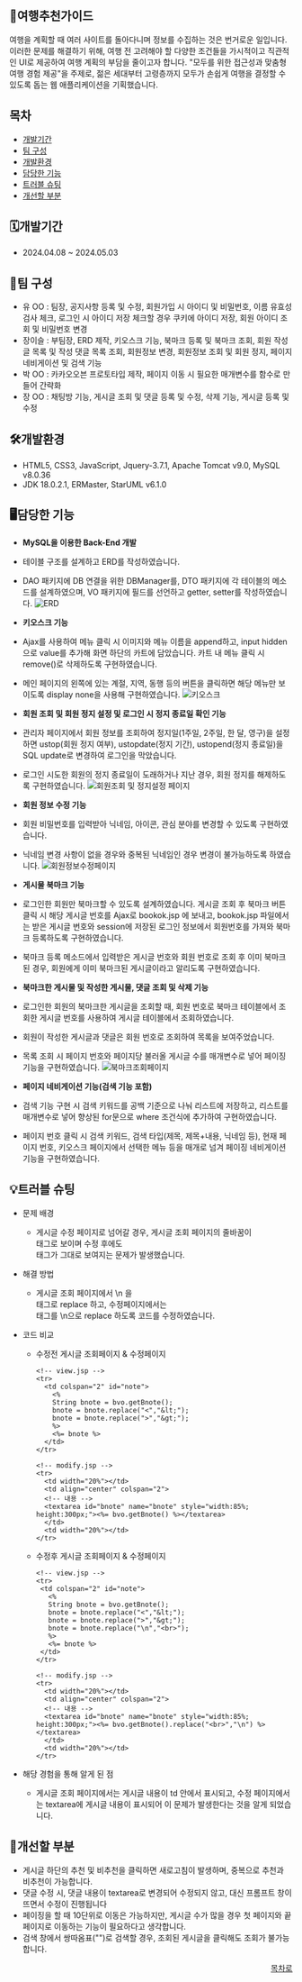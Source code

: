 📖여행추천가이드
-
여행을 계획할 때 여러 사이트를 돌아다니며 정보를 수집하는 것은 번거로운 일입니다. 이러한 문제를 해결하기 위해, 여행 전 고려해야 할 다양한 조건들을 가시적이고 직관적인 UI로 제공하여 여행 계획의 부담을 줄이고자 합니다. "모두를 위한 접근성과 맞춤형 여행 경험 제공"을 주제로, 젊은 세대부터 고령층까지 모두가 손쉽게 여행을 결정할 수 있도록 돕는 웹 애플리케이션을 기획했습니다. 

## 목차
  - [개발기간](#개발기간)
  - [팀 구성](#팀-구성)
  - [개발환경](#개발환경)
  - [담당한 기능](#담당한-기능)
  - [트러블 슈팅](#트러블-슈팅)
  - [개선할 부분](#개선할-부분)

🗓️개발기간 
-
  + 2024.04.08 ~ 2024.05.03

👥팀 구성
-
  + 유 OO : 팀장, 공지사항 등록 및 수정, 회원가입 시 아이디 및 비밀번호, 이름 유효성 검사 체크, 로그인 시 아이디 저장 체크할 경우 쿠키에 아이디 저장, 회원 아이디 조회 및 비밀번호 변경
  + 장이슬 : 부팀장, ERD 제작, 키오스크 기능, 북마크 등록 및 북마크 조회, 회원 작성글 목록 및 작성 댓글 목록 조회, 회원정보 변경, 회원정보 조회 및 회원 정지, 페이지 네비게이션 및 검색 기능
  + 박 OO : 카카오오븐 프로토타입 제작, 페이지 이동 시 필요한 매개변수를 함수로 만들어 간략화
  + 장 OO : 채팅방 기능, 게시글 조회 및 댓글 등록 및 수정, 삭제 기능, 게시글 등록 및 수정

🛠개발환경
-
  + HTML5, CSS3, JavaScript, Jquery-3.7.1, Apache Tomcat v9.0, MySQL v8.0.36
  + JDK 18.0.2.1, ERMaster, StarUML v6.1.0


🖥담당한 기능
-
  - **MySQL을 이용한 Back-End 개발**
  - 테이블 구조를 설계하고 ERD를 작성하였습니다.
  - DAO 패키지에 DB 연결을 위한 DBManager를, DTO 패키지에 각 테이블의 메소드를 설계하였으며, VO 패키지에 필드를 선언하고 getter, setter를 작성하였습니다.
![ERD](https://github.com/iseuljang/trip_first_teamproject/blob/master/1%EC%B0%A8ERD.png)


  - **키오스크 기능**
  - Ajax를 사용하여 메뉴 클릭 시 이미지와 메뉴 이름을 append하고, input hidden으로 value를 추가해 화면 하단의 카트에 담았습니다. 카트 내 메뉴 클릭 시 remove()로 삭제하도록 구현하였습니다.
  - 메인 페이지의 왼쪽에 있는 계절, 지역, 동행 등의 버튼을 클릭하면 해당 메뉴만 보이도록 display none을 사용해 구현하였습니다.
![키오스크](https://github.com/iseuljang/trip_first_teamproject/blob/master/1%EC%B0%A8%ED%82%A4%EC%98%A4%EC%8A%A4%ED%81%AC.jpg)


  - **회원 조회 및 회원 정지 설정 및 로그인 시 정지 종료일 확인 기능**
  - 관리자 페이지에서 회원 정보를 조회하여 정지일(1주일, 2주일, 한 달, 영구)을 설정하면 ustop(회원 정지 여부), ustopdate(정지 기간), ustopend(정지 종료일)을 SQL update로 변경하여 로그인을 막았습니다.
  - 로그인 시도한 회원의 정지 종료일이 도래하거나 지난 경우, 회원 정지를 해제하도록 구현하였습니다.
![회원조회 및 정지설정 페이지](https://github.com/iseuljang/trip_first_teamproject/assets/173334655/cebe323f-2d91-4801-8804-08435094f12e)

  - **회원 정보 수정 기능**
  - 회원 비밀번호를 입력받아 닉네임, 아이콘, 관심 분야를 변경할 수 있도록 구현하였습니다.
  - 닉네임 변경 사항이 없을 경우와 중복된 닉네임인 경우 변경이 불가능하도록 하였습니다.
![회원정보수정페이지](https://github.com/iseuljang/trip_first_teamproject/assets/173334655/d72164d1-6a3c-4f23-9522-6da9473786ea)
 
  - **게시물 북마크 기능**
  - 로그인한 회원만 북마크할 수 있도록 설계하였습니다.  게시글 조회 후 북마크 버튼 클릭 시 해당 게시글 번호를 Ajax로 bookok.jsp 에  보내고, bookok.jsp 파일에서는 받은 게시글 번호와 session에 저장된 로그인 정보에서 회원번호를 가져와 북마크 등록하도록 구현하였습니다.
  - 북마크 등록 메소드에서 입력받은 게시글 번호와 회원 번호로 조회 후 이미 북마크된 경우, 회원에게 이미 북마크된 게시글이라고 알리도록 구현하였습니다.
  
  - **북마크한 게시물 및 작성한 게시물, 댓글 조회 및 삭제 기능**
  - 로그인한 회원의 북마크한 게시글을 조회할 때, 회원 번호로 북마크 테이블에서 조회한 게시글 번호를 사용하여 게시글 테이블에서 조회하였습니다.
  - 회원이 작성한 게시글과 댓글은 회원 번호로 조회하여 목록을 보여주었습니다.
  - 목록 조회 시 페이지 번호와 페이지당 불러올 게시글 수를 매개변수로 넣어 페이징 기능을 구현하였습니다.
![북마크조회페이지](https://github.com/iseuljang/trip_first_teamproject/assets/173334655/81b2bfe0-aa5a-4afb-b195-78fff715e7f4)

  - **페이지 네비게이션 기능(검색 기능 포함)**
  - 검색 기능 구현 시 검색 키워드를 공백 기준으로 나눠 리스트에 저장하고, 리스트를 매개변수로 넣어 향상된 for문으로 where 조건식에 추가하여 구현하였습니다.
  - 페이지 번호 클릭 시 검색 키워드, 검색 타입(제목, 제목+내용, 닉네임 등), 현재 페이지 번호, 키오스크 페이지에서 선택한 메뉴 등을 매개로 넘겨 페이징 네비게이션 기능을 구현하였습니다.


💡트러블 슈팅
-
  - 문제 배경
    - 게시글 수정 페이지로 넘어갈 경우, 게시글 조회 페이지의 줄바꿈이 <br> 태그로 보이며 수정 후에도 <br> 태그가 그대로 보여지는 문제가 발생했습니다.
  - 해결 방법
    - 게시글 조회 페이지에서 \n 을 <br>태그로 replace 하고, 수정페이지에서는 <br>태그를 \n으로 replace 하도록 코드를 수정하였습니다.
  - 코드 비교
    - 수정전 게시글 조회페이지 & 수정페이지
        ```
        <!-- view.jsp -->
        <tr>
          <td colspan="2" id="note">
            <%
            String bnote = bvo.getBnote();
            bnote = bnote.replace("<","&lt;");
            bnote = bnote.replace(">","&gt;");
            %>
            <%= bnote %>
          </td>
        </tr>
        ```
        ```
        <!-- modify.jsp -->
        <tr>
          <td width="20%"></td>
          <td align="center" colspan="2">
          <!-- 내용 -->
          <textarea id="bnote" name="bnote" style="width:85%; height:300px;"><%= bvo.getBnote() %></textarea>
          </td>
          <td width="20%"></td>
        </tr>
        ```
    - 수정후 게시글 조회페이지 & 수정페이지
       ```
      <!-- view.jsp -->
      <tr>
        <td colspan="2" id="note">
          <%
          String bnote = bvo.getBnote();
          bnote = bnote.replace("<","&lt;");
          bnote = bnote.replace(">","&gt;");
          bnote = bnote.replace("\n","<br>");
          %>
          <%= bnote %>
        </td>
      </tr>
      ```
      ```
      <!-- modify.jsp -->
      <tr>
        <td width="20%"></td>
        <td align="center" colspan="2">
        <!-- 내용 -->
        <textarea id="bnote" name="bnote" style="width:85%; height:300px;"><%= bvo.getBnote().replace("<br>","\n") %></textarea>
        </td>
        <td width="20%"></td>
      </tr>
      ```
    
- 해당 경험을 통해 알게 된 점
  - 게시글 조회 페이지에서는 게시글 내용이 td 안에서 표시되고, 수정 페이지에서는 textarea에 게시글 내용이 표시되어 이 문제가 발생한다는 것을 알게 되었습니다.
 

📝개선할 부분
-
  - 게시글 하단의 추천 및 비추천을 클릭하면 새로고침이 발생하며, 중복으로 추천과 비추천이 가능합니다.
  - 댓글 수정 시, 댓글 내용이 textarea로 변경되어 수정되지 않고, 대신 프롬프트 창이 뜨면서 수정이 진행됩니다
  - 페이징을 할 때 10단위로 이동은 가능하지만, 게시글 수가 많을 경우 첫 페이지와 끝 페이지로 이동하는 기능이 필요하다고 생각합니다.
  - 검색 창에서 쌍따옴표("")로 검색할 경우, 조회된 게시글을 클릭해도 조회가 불가능합니다.


<div align="right">
  
[목차로](#목차)

</div>
